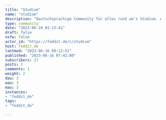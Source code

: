 ```yaml
---
title: "Studium" 
name: "studium"
description: "Deutschsprachige Community für alles rund um's Studium. Angefangen von Erfahrungsberichten von Mensagerichten über Neuigkeiten eurer Uni bis hin zum gegenseitigen Austausch bei Fragen und Problemen.English speakers are welcome as well!"
type: community
date: "2023-06-24 01:13:41"
draft: false
nsfw: false
actor_id: "https://feddit.de/c/studium"
host: feddit.de
lastmod: "2023-06-16 08:12:51"
published: "2023-06-16 07:42:08"
subscribers: 37
posts: 2
comments: 1
weight: 2
dau: 3
wau: 3
mau: 3
instances:
- "feddit_de"
tags: 
- "feddit_de"

---
```

